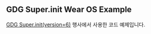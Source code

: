 ## GDG Super.init Wear OS Example
[GDG Super.init(version=6)](https://event-us.kr/gdgandroid/event/99825) 행사에서 사용한 코드 예제입니다. 
